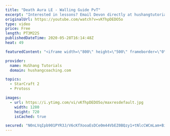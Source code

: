 ```yaml
---
title: "Death Aura LE - Walling Guide PvT"
excerpt: "Interested in lessons? Email Devon directly at hushangtutorials@outlook.com ------------------------------------------------------------------------------------------------------- Want to support HuShang Tutorials directly? Patreon is a website where you can contribute a monthly donation that will help"
originalUrl: https://youtube.com/watch?v=vKfhpDEDO5o
type: video
price: Free
length: PT3M22S
publishedDateTime: 2020-05-28T16:14:48Z
heat: 49

featuredContent: "<iframe width=\"800\" height=\"500\" frameborder=\"0\" src=\"https://www.youtube.com/embed/vKfhpDEDO5o\" allow=\"accelerometer; autoplay; encrypted-media; gyroscope; picture-in-picture\" allowfullscreen></iframe>"

provider:
  name: HuShang Tutorials
  domain: hushangcoaching.com

topics:
  - StarCraft 2
  - Protoss

images:
  - url: https://i.ytimg.com/vi/vKfhpDEDO5o/maxresdefault.jpg
    width: 1280
    height: 720
    isCached: true

secured: "N0nLVqIpb901PYR3J/V6cKfXooaEsDCe0m44VbEZ0BQzy1+tNlcCWCmLam+BioX2mGCrNFQxX6SOiIDdqwCJtxhkcgvFRZJGe2Qq3mah8ZwtE/6OUV3yb9fVr/9I+ecqSIg/PsG5hzpa2iNfXzAixbNfIujmZXByEoKRVUv09dbhvMJypflfWnvMoYmsE5AlkKzS0vwNrppOsA8uL92ruwu92b64/W0s0pr3PDtcwVqM1fr0OifFgnmugRadHLzbzCEyDOMTYscwwoYtobdtDIMRqTpEibWxHV3zmMqKIwnh4oUvFMhyxi9BFLfjCeTDxvznoB1MNTLqJj08SPVfxnGwdyuBgI28AfYZtqw7zqZUJ+7criYz0hrMS8upXCwPiAfFv+6J2Za2bYbSr/1btLvq9korSMysEcZ1LG2F2pw=;VDg4kBU48BRfh45/L1Rr6g=="
---
```


